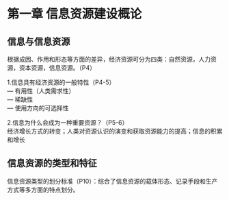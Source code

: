 # 第一章 信息资源建设概论
## 信息与信息资源  
根据成因、作用和形态等方面的差异，经济资源可分为四类：自然资源，人力资源，资本资源，信息资源。（P4）

1.信息具有经济资源的一般特性（P4-5）  
— 有用性（人类需求性）  
— 稀缺性  
— 使用方向的可选择性

2.信息为什么会成为一种重要资源？（P5-6）  
经济增长方式的转变；人类对资源认识的演变和获取资源能力的提高；信息的积累和增长  
## 信息资源的类型和特征  
信息资源类型的划分标准（P10）：综合了信息资源的载体形态、记录手段和生产方式等多方面的特点划分。  

